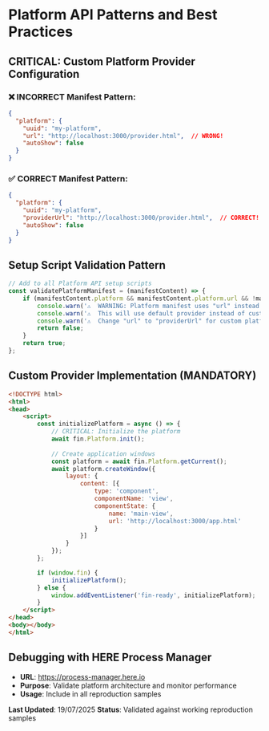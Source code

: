 # Platform API Patterns and Best Practices

## CRITICAL: Custom Platform Provider Configuration

### ❌ INCORRECT Manifest Pattern:
```json
{
  "platform": {
    "uuid": "my-platform",
    "url": "http://localhost:3000/provider.html",  // WRONG!
    "autoShow": false
  }
}
```

### ✅ CORRECT Manifest Pattern:
```json
{
  "platform": {
    "uuid": "my-platform", 
    "providerUrl": "http://localhost:3000/provider.html",  // CORRECT!
    "autoShow": false
  }
}
```

## Setup Script Validation Pattern
```javascript
// Add to all Platform API setup scripts
const validatePlatformManifest = (manifestContent) => {
    if (manifestContent.platform && manifestContent.platform.url && !manifestContent.platform.providerUrl) {
        console.warn('⚠️  WARNING: Platform manifest uses "url" instead of "providerUrl"');
        console.warn('⚠️  This will use default provider instead of custom provider');
        console.warn('⚠️  Change "url" to "providerUrl" for custom platform provider');
        return false;
    }
    return true;
};
```

## Custom Provider Implementation (MANDATORY)
```html
<!DOCTYPE html>
<html>
<head>
    <script>
        const initializePlatform = async () => {
            // CRITICAL: Initialize the platform
            await fin.Platform.init();
            
            // Create application windows
            const platform = await fin.Platform.getCurrent();
            await platform.createWindow({
                layout: {
                    content: [{
                        type: 'component',
                        componentName: 'view',
                        componentState: {
                            name: 'main-view',
                            url: 'http://localhost:3000/app.html'
                        }
                    }]
                }
            });
        };

        if (window.fin) {
            initializePlatform();
        } else {
            window.addEventListener('fin-ready', initializePlatform);
        }
    </script>
</head>
<body></body>
</html>
```

## Debugging with HERE Process Manager
- **URL**: https://process-manager.here.io
- **Purpose**: Validate platform architecture and monitor performance
- **Usage**: Include in all reproduction samples

**Last Updated**: 19/07/2025
**Status**: Validated against working reproduction samples
